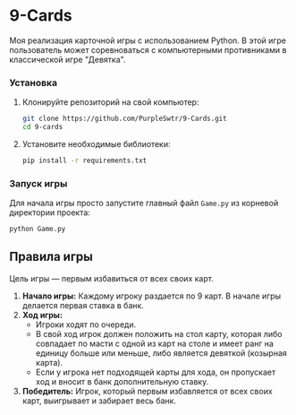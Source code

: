 # 9-Cards

Моя реализация карточной игры с использованием Python. 
В этой игре пользователь может соревноваться с компьютерными противниками в классической игре "Девятка".

### Установка

1.  Клонируйте репозиторий на свой компьютер:
    ```sh
    git clone https://github.com/PurpleSwtr/9-Cards.git
    cd 9-cards
    ```

2.  Установите необходимые библиотеки:
    ```sh
    pip install -r requirements.txt
    ```

### Запуск игры

Для начала игры просто запустите главный файл `Game.py` из корневой директории проекта:

```sh
python Game.py
```

## Правила игры

Цель игры — первым избавиться от всех своих карт.

1.  **Начало игры:** Каждому игроку раздается по 9 карт. В начале игры делается первая ставка в банк.
2.  **Ход игры:**
    *   Игроки ходят по очереди.
    *   В свой ход игрок должен положить на стол карту, которая либо совпадает по масти с одной из карт на столе и имеет ранг на единицу больше или меньше, либо является девяткой (козырная карта).
    *   Если у игрока нет подходящей карты для хода, он пропускает ход и вносит в банк дополнительную ставку.
3.  **Победитель:** Игрок, который первым избавляется от всех своих карт, выигрывает и забирает весь банк.

